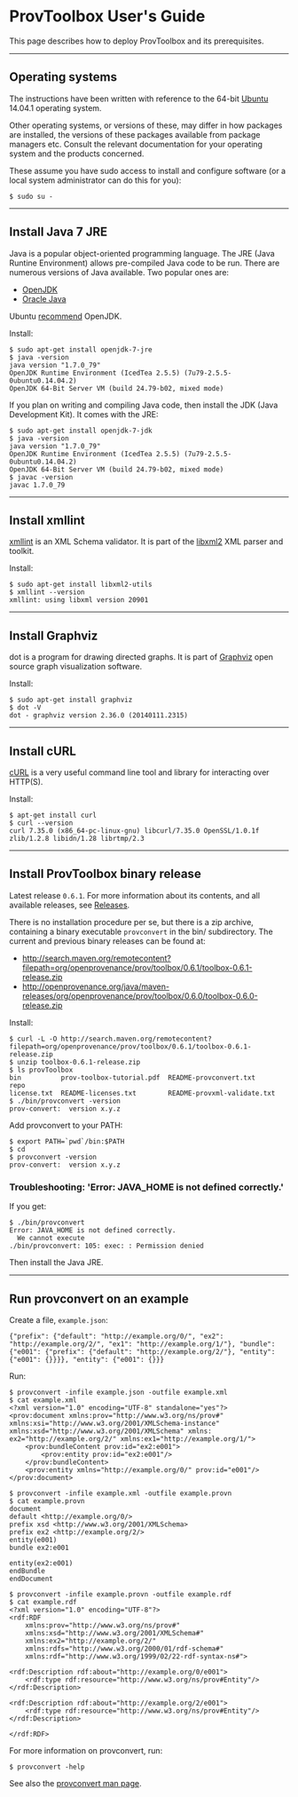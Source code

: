 # ProvToolbox User's Guide

This page describes how to deploy ProvToolbox and its prerequisites.

---

## Operating systems

The instructions have been written with reference to the 64-bit [Ubuntu](http://www.ubuntu.com/) 14.04.1 operating system.

Other operating systems, or versions of these, may differ in how packages are installed, the versions of these packages available from package managers etc. Consult the relevant documentation for your operating system and the products concerned.

These assume you have sudo access to install and configure software (or a local system administrator can do this for you):

    $ sudo su -

---

## Install Java 7 JRE

Java is a popular object-oriented programming language. The JRE (Java Runtine Environment) allows pre-compiled Java code to be run. There are numerous versions of Java available. Two popular ones are:

* [OpenJDK](http://openjdk.java.net/)
* [Oracle Java](https://www.java.com/en/)

Ubuntu [recommend](https://help.ubuntu.com/community/Java) OpenJDK.

Install:

    $ sudo apt-get install openjdk-7-jre
    $ java -version
    java version "1.7.0_79"
    OpenJDK Runtime Environment (IcedTea 2.5.5) (7u79-2.5.5-0ubuntu0.14.04.2)
    OpenJDK 64-Bit Server VM (build 24.79-b02, mixed mode)

If you plan on writing and compiling Java code, then install the JDK (Java Development Kit). It comes with the JRE:

    $ sudo apt-get install openjdk-7-jdk
    $ java -version
    java version "1.7.0_79"
    OpenJDK Runtime Environment (IcedTea 2.5.5) (7u79-2.5.5-0ubuntu0.14.04.2)
    OpenJDK 64-Bit Server VM (build 24.79-b02, mixed mode)
    $ javac -version
    javac 1.7.0_79

---

## Install xmllint

[xmllint](http://xmlsoft.org/xmllint.html) is an XML Schema validator. It is part of the [libxml2](http://xmlsoft.org/) XML parser and toolkit.

Install:

    $ sudo apt-get install libxml2-utils
    $ xmllint --version
    xmllint: using libxml version 20901

---

## Install Graphviz

dot is a program for drawing directed graphs. It is part of [Graphviz](http://www.graphviz.org/) open source graph visualization software. 

Install:

    $ sudo apt-get install graphviz
    $ dot -V
    dot - graphviz version 2.36.0 (20140111.2315)

---

## Install cURL

[cURL](http://curl.haxx.se/) is a very useful command line tool and library for interacting over HTTP(S).

Install:

    $ apt-get install curl
    $ curl --version
    curl 7.35.0 (x86_64-pc-linux-gnu) libcurl/7.35.0 OpenSSL/1.0.1f zlib/1.2.8 libidn/1.28 librtmp/2.3

---

## Install ProvToolbox binary release

Latest release `0.6.1`. For more information about its contents, and all available releases, see [Releases](https://github.com/lucmoreau/ProvToolbox/wiki/Releases).

There is no installation procedure per se, but there is a zip archive, containing a binary executable `provconvert` in the bin/ subdirectory. The current and previous binary releases can be found at:

* http://search.maven.org/remotecontent?filepath=org/openprovenance/prov/toolbox/0.6.1/toolbox-0.6.1-release.zip
* http://openprovenance.org/java/maven-releases/org/openprovenance/prov/toolbox/0.6.0/toolbox-0.6.0-release.zip

Install:

    $ curl -L -O http://search.maven.org/remotecontent?filepath=org/openprovenance/prov/toolbox/0.6.1/toolbox-0.6.1-release.zip
    $ unzip toolbox-0.6.1-release.zip
    $ ls provToolbox
    bin          prov-toolbox-tutorial.pdf  README-provconvert.txt       repo
    license.txt  README-licenses.txt        README-provxml-validate.txt
    $ ./bin/provconvert -version
    prov-convert:  version x.y.z

Add provconvert to your PATH:

    $ export PATH=`pwd`/bin:$PATH
    $ cd
    $ provconvert -version
    prov-convert:  version x.y.z

### Troubleshooting: 'Error: JAVA_HOME is not defined correctly.'

If you get:

    $ ./bin/provconvert
    Error: JAVA_HOME is not defined correctly.
      We cannot execute 
    ./bin/provconvert: 105: exec: : Permission denied

Then install the Java JRE.

---

## Run provconvert on an example

Create a file, `example.json`:

    {"prefix": {"default": "http://example.org/0/", "ex2": "http://example.org/2/", "ex1": "http://example.org/1/"}, "bundle": {"e001": {"prefix": {"default": "http://example.org/2/"}, "entity": {"e001": {}}}}, "entity": {"e001": {}}}

Run:

    $ provconvert -infile example.json -outfile example.xml
    $ cat example.xml
    <?xml version="1.0" encoding="UTF-8" standalone="yes"?>
    <prov:document xmlns:prov="http://www.w3.org/ns/prov#" xmlns:xsi="http://www.w3.org/2001/XMLSchema-instance" xmlns:xsd="http://www.w3.org/2001/XMLSchema" xmlns:
    ex2="http://example.org/2/" xmlns:ex1="http://example.org/1/">
        <prov:bundleContent prov:id="ex2:e001">
            <prov:entity prov:id="ex2:e001"/>
        </prov:bundleContent>
        <prov:entity xmlns="http://example.org/0/" prov:id="e001"/>
    </prov:document>

    $ provconvert -infile example.xml -outfile example.provn
    $ cat example.provn
    document
    default <http://example.org/0/>
    prefix xsd <http://www.w3.org/2001/XMLSchema>
    prefix ex2 <http://example.org/2/>
    entity(e001)
    bundle ex2:e001

    entity(ex2:e001)
    endBundle
    endDocument
    
    $ provconvert -infile example.provn -outfile example.rdf
    $ cat example.rdf
    <?xml version="1.0" encoding="UTF-8"?>
    <rdf:RDF
    	xmlns:prov="http://www.w3.org/ns/prov#"
    	xmlns:xsd="http://www.w3.org/2001/XMLSchema#"
	    xmlns:ex2="http://example.org/2/"
	    xmlns:rdfs="http://www.w3.org/2000/01/rdf-schema#"
	    xmlns:rdf="http://www.w3.org/1999/02/22-rdf-syntax-ns#">

    <rdf:Description rdf:about="http://example.org/0/e001">
    	<rdf:type rdf:resource="http://www.w3.org/ns/prov#Entity"/>
    </rdf:Description>

    <rdf:Description rdf:about="http://example.org/2/e001">
	    <rdf:type rdf:resource="http://www.w3.org/ns/prov#Entity"/>
    </rdf:Description>

    </rdf:RDF>

For more information on provconvert, run:

    $ provconvert -help

See also the [provconvert man page](./manpage.md).
